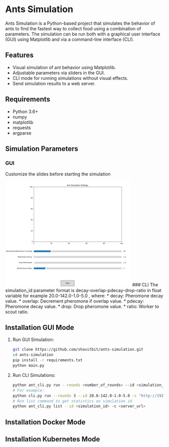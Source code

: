 # Ants Simulation

Ants Simulation is a Python-based project that simulates the behavior of ants to find the fastest way to collect food using a combination of parameters. The simulation can be run both with a graphical user interface (GUI) using Matplotlib and via a command-line interface (CLI).

## Features

- Visual simulation of ant behavior using Matplotlib.
- Adjustable parameters via sliders in the GUI.
- CLI mode for running simulations without visual effects.
- Send simulation results to a web server.

## Requirements

- Python 3.6+
- numpy
- matplotlib
- requests
- argparse

## Simulation Parameters
### GUI
Customize the slides before starting the simulation
<!-- ![simulation settings Screenshot](/media/ants-settings.png) -->
<img src="/media/ants-settings.png" alt="Simulation Settings Screenshot" width="400" width="200">
### CLI
   The simulation_id parameter format is decay-overlap-pdecay-drop-ratio in float variable for example 20.0-142.0-1.0-5.0 , where:
   * decay: Pheromone decay value.
   * overlap: Decrement pheromone if overlap value.
   * pdecay: Pheromone decay value.
   * drop: Drop pheromone value.
   * ratio: Worker to scout ratio.

## Installation GUI Mode
1. Run GUI Simulation:
   ```sh
   git clone https://github.com/shavitbit/ants-simulation.git
   cd ants-simulation
   pip install -r requirements.txt
   python main.py 
   ```
   
2. Run CLI Simulations:
   ```sh
   python ant_cli.py run --rounds <number_of_rounds> --id <simulation_id> -c <server_url>
   # For example:
   python cli.py run --rounds 3 --id 20.0-142.0-1.0-5.0 -c "http://192.168.1.100:5000"
   # Run list command to get statistics on simulation id
   python ant_cli.py list --id <simulation_id> -c <server_url>
   ```
## Installation Docker Mode

## Installation Kubernetes Mode